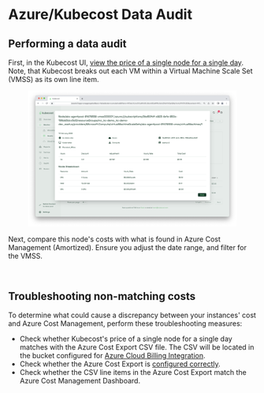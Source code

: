 # Azure/Kubecost Data Audit

## Performing a data audit

First, in the Kubecost UI, [view the price of a single node for a single day](./). Note, that Kubecost breaks out each VM within a Virtual Machine Scale Set (VMSS) as its own line item.

<figure><img src="../../images/data-auditing/dataaudit-azure-kubecost.png" alt=""><figcaption></figcaption></figure>

Next, compare this node's costs with what is found in Azure Cost Management (Amortized). Ensure you adjust the date range, and filter for the VMSS.

<figure><img src="../../.gitbook/assets/dataaudit-azure-acm.png" alt=""><figcaption></figcaption></figure>

## Troubleshooting non-matching costs

To determine what could cause a discrepancy between your instances' cost and Azure Cost Management, perform these troubleshooting measures:

* Check whether Kubecost's price of a single node for a single day matches with the Azure Cost Export CSV file. The CSV will be located in the bucket configured for [Azure Cloud Billing Integration](../../azure-out-of-cluster.md).
* Check whether the Azure Cost Export is [configured correctly](../../azure-out-of-cluster.md).
* Check whether the CSV line items in the Azure Cost Export match the Azure Cost Management Dashboard.
